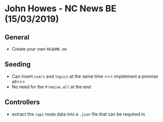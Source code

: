 # John Howes - NC News BE (15/03/2019)

## General

- Create your own `README.md`

## Seeding

- Can insert `users` and `topics` at the same time <<< impletment a promise all>>>
- No need for the `Promise.all` at the end

## Controllers

- extract the `/api` route data into a `.json` file that can be required in
